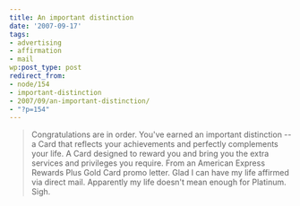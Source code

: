 ```yaml
---
title: An important distinction
date: '2007-09-17'
tags:
- advertising
- affirmation
- mail
wp:post_type: post
redirect_from:
- node/154
- important-distinction
- 2007/09/an-important-distinction/
- "?p=154"
---
```


> Congratulations are in order. You've earned an important distinction -- a Card that reflects your achievements and perfectly complements your life. A Card designed to reward you and bring you the extra services and privileges you require.
From an American Express Rewards Plus Gold Card promo letter. Glad I can have my life affirmed via direct mail. Apparently my life doesn't mean enough for Platinum. Sigh.
